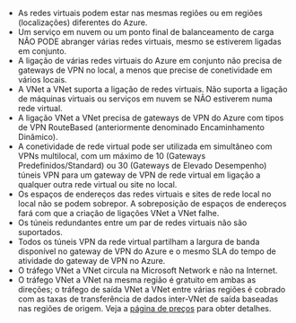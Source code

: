 * As redes virtuais podem estar nas mesmas regiões ou em regiões (localizações) diferentes do Azure.
* Um serviço em nuvem ou um ponto final de balanceamento de carga NÃO PODE abranger várias redes virtuais, mesmo se estiverem ligadas em conjunto.
* A ligação de várias redes virtuais do Azure em conjunto não precisa de gateways de VPN no local, a menos que precise de conetividade em vários locais.
* A VNet a VNet suporta a ligação de redes virtuais. Não suporta a ligação de máquinas virtuais ou serviços em nuvem se NÃO estiverem numa rede virtual.
* A ligação VNet a VNet precisa de gateways de VPN do Azure com tipos de VPN RouteBased (anteriormente denominado Encaminhamento Dinâmico). 
* A conetividade de rede virtual pode ser utilizada em simultâneo com VPNs multilocal, com um máximo de 10 (Gateways Predefinidos/Standard) ou 30 (Gateways de Elevado Desempenho) túneis VPN para um gateway de VPN de rede virtual em ligação a qualquer outra rede virtual ou site no local.
* Os espaços de endereços das redes virtuais e sites de rede local no local não se podem sobrepor. A sobreposição de espaços de endereços fará com que a criação de ligações VNet a VNet falhe.
* Os túneis redundantes entre um par de redes virtuais não são suportados.
* Todos os túneis VPN da rede virtual partilham a largura de banda disponível no gateway de VPN do Azure e o mesmo SLA do tempo de atividade do gateway de VPN no Azure.
* O tráfego VNet a VNet circula na Microsoft Network e não na Internet.
* O tráfego VNet a VNet na mesma região é gratuito em ambas as direções; o tráfego de saída VNet a VNet entre várias regiões é cobrado com as taxas de transferência de dados inter-VNet de saída baseadas nas regiões de origem. Veja a [página de preços](https://azure.microsoft.com/pricing/details/vpn-gateway/) para obter detalhes.



<!--HONumber=Nov16_HO2-->



